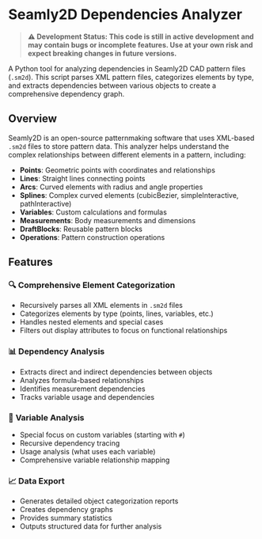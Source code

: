 # Seamly2D Dependencies Analyzer

> **⚠️ Development Status: This code is still in active development and may contain bugs or incomplete features. Use at your own risk and expect breaking changes in future versions.**

A Python tool for analyzing dependencies in Seamly2D CAD pattern files (`.sm2d`). This script parses XML pattern files, categorizes elements by type, and extracts dependencies between various objects to create a comprehensive dependency graph.

## Overview

Seamly2D is an open-source patternmaking software that uses XML-based `.sm2d` files to store pattern data. This analyzer helps understand the complex relationships between different elements in a pattern, including:

- **Points**: Geometric points with coordinates and relationships
- **Lines**: Straight lines connecting points
- **Arcs**: Curved elements with radius and angle properties
- **Splines**: Complex curved elements (cubicBezier, simpleInteractive, pathInteractive)
- **Variables**: Custom calculations and formulas
- **Measurements**: Body measurements and dimensions
- **DraftBlocks**: Reusable pattern blocks
- **Operations**: Pattern construction operations

## Features

### 🔍 **Comprehensive Element Categorization**
- Recursively parses all XML elements in `.sm2d` files
- Categorizes elements by type (points, lines, variables, etc.)
- Handles nested elements and special cases
- Filters out display attributes to focus on functional relationships

### 📊 **Dependency Analysis**
- Extracts direct and indirect dependencies between objects
- Analyzes formula-based relationships
- Identifies measurement dependencies
- Tracks variable usage and dependencies

### 🎯 **Variable Analysis**
- Special focus on custom variables (starting with `#`)
- Recursive dependency tracing
- Usage analysis (what uses each variable)
- Comprehensive variable relationship mapping

### 📈 **Data Export**
- Generates detailed object categorization reports
- Creates dependency graphs
- Provides summary statistics
- Outputs structured data for further analysis
